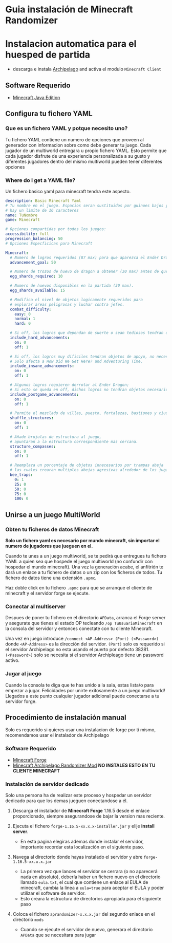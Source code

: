 # Guia instalación de Minecraft Randomizer

# Instalacion automatica para el huesped de partida

- descarga e instala [Archipelago](https://github.com/ArchipelagoMW/Archipelago/releases) and activa el
  modulo `Minecraft Client`

## Software Requerido

- [Minecraft Java Edition](https://www.minecraft.net/en-us/store/minecraft-java-edition)

## Configura tu fichero YAML

### Que es un fichero YAML y potque necesito uno?

Tu fichero YAML contiene un numero de opciones que proveen al generador con informacion sobre como debe generar tu
juego. Cada jugador de un multiworld entregara u propio fichero YAML. Esto permite que cada jugador disfrute de una
experiencia personalizada a su gusto y diferentes jugadores dentro del mismo multiworld pueden tener diferentes opciones

### Where do I get a YAML file?

Un fichero basico yaml para minecraft tendra este aspecto.

```yaml
description: Basic Minecraft Yaml
# Tu nombre en el juego. Espacios seran sustituidos por guinoes bajos y
# hay un limite de 16 caracteres
name: TuNombre
game: Minecraft

# Opciones compartidas por todos los juegos:
accessibility: full
progression_balancing: 50
# Opciones Especficicas para Minecraft

Minecraft:
  # Numero de logros requeridos (87 max) para que aparezca el Ender Dragon y completar el juego.
  advancement_goal: 50

  # Numero de trozos de huevo de dragon a obtener (30 max) antes de que el Ender Dragon aparezca. 
  egg_shards_required: 10

  # Numero de huevos disponibles en la partida (30 max).
  egg_shards_available: 15

  # Modifica el nivel de objetos logicamente requeridos para 
  # explorar areas peligrosas y luchar contra jefes.
  combat_difficulty:
    easy: 0
    normal: 1
    hard: 0

  # Si off, los logros que dependan de suerte o sean tediosos tendran objetos de apoyo, no necesarios para completar el juego.
  include_hard_advancements:
    on: 0
    off: 1

  # Si off, los logros muy dificiles tendran objetos de apoyo, no necesarios para completar el juego.
  # Solo afecta a How Did We Get Here? and Adventuring Time.
  include_insane_advancements:
    on: 0
    off: 1

  # Algunos logros requieren derrotar al Ender Dragon;
  # Si esto se queda en off, dichos logros no tendran objetos necesarios.
  include_postgame_advancements:
    on: 0
    off: 1

  # Permite el mezclado de villas, puesto, fortalezas, bastiones y ciudades de END. 
  shuffle_structures:
    on: 0
    off: 1

  # Añade brujulas de estructura al juego,
  # apuntaran a la estructura correspondiente mas cercana.  
  structure_compasses:
    on: 0
    off: 1

  # Reemplaza un porcentaje de objetos innecesarios por trampas abeja
  # las cuales crearan multiples abejas agresivas alrededor de los jugadores cuando se reciba.   
  bee_traps:
    0: 1
    25: 0
    50: 0
    75: 0
    100: 0
```

## Unirse a un juego MultiWorld

### Obten tu ficheros de datos Minecraft

**Solo un fichero yaml es necesario por mundo minecraft, sin importar el numero de jugadores que jueguen en el.**

Cuando te unes a un juego multiworld, se te pedirá que entregues tu fichero YAML a quien sea que hospede el juego
multiworld (no confundir con hospedar el mundo minecraft). Una vez la generación acabe, el anfitrión te dará un enlace a
tu fichero de datos o un zip con los ficheros de todos. Tu fichero de datos tiene una extensión `.apmc`.

Haz doble click en tu fichero `.apmc` para que se arranque el cliente de minecraft y el servidor forge se ejecute.

### Conectar al multiserver

Despues de poner tu fichero en el directorio `APData`, arranca el Forge server y asegurate que tienes el estado OP
tecleando `/op TuUsuarioMinecraft` en la consola del servidor y entonces conectate con tu cliente Minecraft.

Una vez en juego introduce `/connect <AP-Address> (Port) (<Password>)` donde `<AP-Address>` es la dirección del
servidor. `(Port)` solo es requerido si el servidor Archipelago no esta usando el puerto por defecto 38281.
`(<Password>)`
solo se necesita si el servidor Archipleago tiene un password activo.

### Jugar al juego

Cuando la consola te diga que te has unido a la sala, estas lista/o para empezar a jugar. Felicidades por unirte
exitosamente a un juego multiworld! Llegados a este punto cualquier jugador adicional puede conectarse a tu servidor
forge.

## Procedimiento de instalación manual

Solo es requerido si quieres usar una instalacion de forge por ti mismo, recomendamos usar el instalador de Archipelago

### Software Requerido

- [Minecraft Forge](https://files.minecraftforge.net/net/minecraftforge/forge/index_1.16.5.html)
- [Minecraft Archipelago Randomizer Mod](https://github.com/KonoTyran/Minecraft_AP_Randomizer/releases)
  **NO INSTALES ESTO EN TU CLIENTE MINECRAFT**

### Instalación de servidor dedicado

Solo una persona ha de realizar este proceso y hospedar un servidor dedicado para que los demas jueguen conectandose a
él.

1. Descarga el instalador de **Minecraft Forge** 1.16.5 desde el enlace proporcionado, siempre asegurandose de bajar la
   version mas reciente.

2. Ejecuta el fichero `forge-1.16.5-xx.x.x-installer.jar` y elije **install server**.
    - En esta pagina elegiras ademas donde instalar el servidor, importante recordar esta localización en el siguiente
      paso.

3. Navega al directorio donde hayas instalado el servidor y abre `forge-1.16.5-xx.x.x.jar`
    - La primera vez que lances el servidor se cerrara (o no aparecerá nada en absoluto), debería haber un fichero nuevo
      en el directorio llamado `eula.txt`, el cual que contiene un enlace al EULA de minecraft, cambia la linea
      a `eula=true` para aceptar el EULA y poder utilizar el software de servidor.
    - Esto creara la estructura de directorios apropiada para el siguiente paso

4. Coloca el fichero `aprandomizer-x.x.x.jar` del segundo enlace en el directorio `mods`
    - Cuando se ejecute el servidor de nuevo, generara el directorio `APData` que se necesitara para jugar
